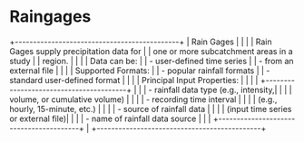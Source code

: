 # Raingages 

+---------------------------------------------+
|                Rain Gages                   |
|                                             |
| Rain Gages supply precipitation data for    |
| one or more subcatchment areas in a study   |
| region.                                     |
|                                             |
| Data can be:                                |
| - user-defined time series                  |
| - from an external file                     |
|                                             |
| Supported Formats:                          |
| - popular rainfall formats                  |
| - standard user-defined format              |
|                                             |
| Principal Input Properties:                 |
|                                             |
| +----------------------------------------+  |
| |  - rainfall data type (e.g., intensity,|  |
| |    volume, or cumulative volume)       |  |
| |  - recording time interval             |  |
| |    (e.g., hourly, 15-minute, etc.)     |  |
| |  - source of rainfall data             |  |
| |    (input time series or external file)|  |
| |  - name of rainfall data source        |  |
| +----------------------------------------+  |
+---------------------------------------------+
